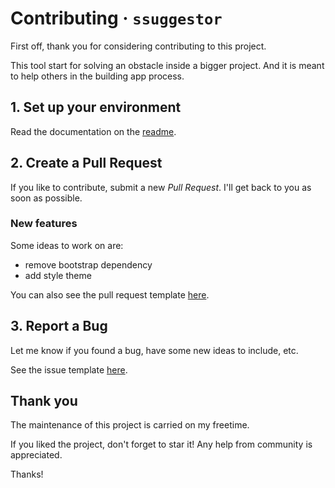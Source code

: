 # Contributing &middot; `ssuggestor`

First off, thank you for considering contributing to this project.

This tool start for solving an obstacle inside a bigger project. 
And it is meant to help others in the building app process.

## 1. Set up your environment

Read the documentation on the [readme](README.md).

## 2. Create a Pull Request

If you like to contribute, submit a new *Pull Request*.
I'll get back to you as soon as possible.

### New features

Some ideas to work on are:
* remove bootstrap dependency
* add style theme

You can also see the pull request template [here](docs/pull_request_template.md).

## 3. Report a Bug

Let me know if you found a bug, have some new ideas to include, etc.

See the issue template [here](docs/issue_template.md).

## Thank you

The maintenance of this project is carried on my freetime.

If you liked the project, don't forget to star it!
Any help from community is appreciated.

Thanks!
